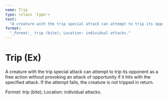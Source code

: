 ```yaml
---
name: Trip
type: <class 'type'>
text:
  "A creature with the trip special attack can attempt to trip its opponent as a free action without provoking an attack of opportunity if it hits with the specified attack. If the attempt fails, the creature is not tripped in return."
format:
  "_Format:_ trip (bite); Location: individual attacks."
---
```

 
# Trip (Ex)
A creature with the trip special attack can attempt to trip its opponent as a free action without provoking an attack of opportunity if it hits with the specified attack. If the attempt fails, the creature is not tripped in return.

_Format:_ trip (bite); Location: individual attacks.